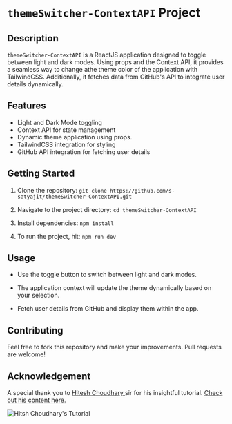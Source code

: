 # ```themeSwitcher-ContextAPI``` Project

## Description
```themeSwitcher-ContextAPI``` is a ReactJS application designed to toggle between light and dark modes. Using props and the Context API, it provides a seamless way to change athe theme color of the application with TailwindCSS. Additionally, it fetches data from GitHub's API to integrate user details dynamically.

## Features

- Light and Dark Mode toggling
- Context API for state management
- Dynamic theme application using props.
- TailwindCSS integration for styling
- GitHub API integration for fetching user details

## Getting Started

1. Clone the repository: ```git clone https://github.com/s-satyajit/themeSwitcher-ContextAPI.git```

2. Navigate to the project directory: ```cd themeSwitcher-ContextAPI```

3. Install dependencies: ```npm install```

4. To run the project, hit: ```npm run dev```


## Usage

- Use the toggle button to switch between light and dark modes.

- The application context will update the theme dynamically based on your selection.

- Fetch user details from GitHub and display them within the app.

## Contributing 
Feel free to fork this repository and make your improvements. Pull requests are welcome!

## Acknowledgement

A special thank you to <a href="https://github.com/hiteshchoudhary">Hitesh Choudhary </a>sir for his insightful tutorial. <a href="https://youtu.be/Kduq5HxJdj4?si=M7Jik_-um9l5aCMF">Check out his content here.</a>

![Hitsh Choudhary's Tutorial](image.png)

